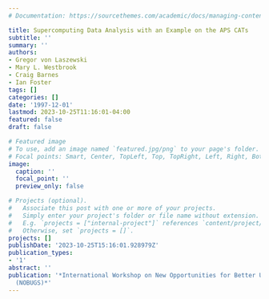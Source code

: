 ```yaml
---
# Documentation: https://sourcethemes.com/academic/docs/managing-content/

title: Supercomputing Data Analysis with an Example on the APS CATs
subtitle: ''
summary: ''
authors:
- Gregor von Laszewski
- Mary L. Westbrook
- Craig Barnes
- Ian Foster
tags: []
categories: []
date: '1997-12-01'
lastmod: 2023-10-25T11:16:01-04:00
featured: false
draft: false

# Featured image
# To use, add an image named `featured.jpg/png` to your page's folder.
# Focal points: Smart, Center, TopLeft, Top, TopRight, Left, Right, BottomLeft, Bottom, BottomRight.
image:
  caption: ''
  focal_point: ''
  preview_only: false

# Projects (optional).
#   Associate this post with one or more of your projects.
#   Simply enter your project's folder or file name without extension.
#   E.g. `projects = ["internal-project"]` references `content/project/deep-learning/index.md`.
#   Otherwise, set `projects = []`.
projects: []
publishDate: '2023-10-25T15:16:01.928979Z'
publication_types:
- '1'
abstract: ''
publication: '*International Workshop on New Opportunities for Better User Group Software
  (NOBUGS)*'
---
```

